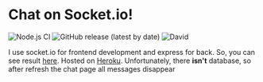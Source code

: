 # Chat on Socket.io!
 
![Node.js CI](https://github.com/mezgoodle/chat-js/workflows/Node.js%20CI/badge.svg)
![GitHub release (latest by date)](https://img.shields.io/github/v/release/mezgoodle/chat-js)
![David](https://img.shields.io/david/mezgoodle/chat-js)

I use socket.io for frontend development and express for back. So, you can see result [here](https://chat-js-mezgoodle.herokuapp.com/). Hosted on [Heroku](https://www.heroku.com/). Unfortunately, there **isn't** database, so after refresh the chat page all messages disappear
